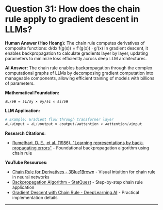 # Question 31: How does the chain rule apply to gradient descent in LLMs?

**Human Answer (Hao Hoang):**
The chain rule computes derivatives of composite functions:
d/dx f(g(x)) = f'(g(x)) · g'(x)
In gradient descent, it enables backpropagation to calculate gradients layer by layer, updating parameters to minimize loss efficiently across deep LLM architectures.

**AI Answer:**
The chain rule enables backpropagation through the complex computational graphs of LLMs by decomposing gradient computation into manageable components, allowing efficient training of models with billions of parameters.

**Mathematical Foundation:**
```
∂L/∂θ = ∂L/∂y × ∂y/∂z × ∂z/∂θ
```

**LLM Application:**
```python
# Example: Gradient flow through transformer layer
∂L/∂input = ∂L/∂output × ∂output/∂attention × ∂attention/∂input
```

**Research Citations:**
- [Rumelhart, D. E., et al. (1986). "Learning representations by back-propagating errors"](https://www.nature.com/articles/323533a0) - Foundational backpropagation algorithm using chain rule

**YouTube Resources:**
- [Chain Rule for Derivatives - 3Blue1Brown](https://www.youtube.com/watch?v=tIeHLnjs5U8) - Visual intuition for chain rule in neural networks
- [Backpropagation Algorithm - StatQuest](https://www.youtube.com/watch?v=IN2XmBhILt4) - Step-by-step chain rule application
- [Gradient Descent with Chain Rule - DeepLearning.AI](https://www.youtube.com/watch?v=Am5EM9nWMDg) - Practical implementation details

---

